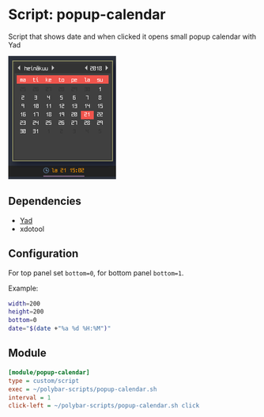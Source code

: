 # Script: popup-calendar

Script that shows date and when clicked it opens small popup calendar with Yad

![popup-calendar](screenshots/1.png)


## Dependencies

* [Yad](https://sourceforge.net/projects/yad-dialog/)
* xdotool


## Configuration

For top panel set `bottom=0`, for bottom panel `bottom=1`.

Example:

```sh
width=200
height=200
bottom=0
date="$(date +"%a %d %H:%M")"
```


## Module

```ini
[module/popup-calendar]
type = custom/script
exec = ~/polybar-scripts/popup-calendar.sh
interval = 1
click-left = ~/polybar-scripts/popup-calendar.sh click
```
